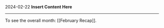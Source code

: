 2024-02-22
__Insert Content Here__
_______________________
To see the overall month: [[February Recap]].